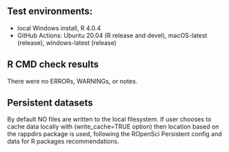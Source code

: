 ## Test environments:
* local Windows install, R 4.0.4
* GitHub Actions: Ubuntu 20.04 (R release and devel), macOS-latest (release), windows-latest (release) 

## R CMD check results
There were no ERRORs,  WARNINGs, or notes.

## Persistent datasets
By default NO files are written to the local filesystem.
If user chooses to cache data locally with (write_cache=TRUE option) then location based on the rappdirs package is used, following the ROpenSci Persistent config and data for R packages recommendations.
